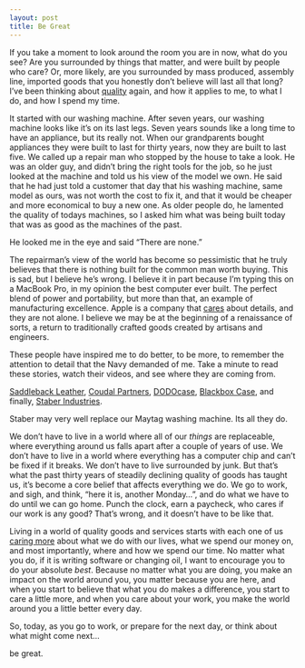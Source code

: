 ```yaml
---
layout: post
title: Be Great
---
```


If you take a moment to look around the room you are in now, what do you see? Are you surrounded by things that matter, and were built by people who care? Or, more likely, are you surrounded by mass produced, assembly line, imported goods that you honestly don&#8217;t believe will last all that long? I&#8217;ve been thinking about [quality][1] again, and how it applies to me, to what I do, and how I spend my time.

It started with our washing machine. After seven years, our washing machine looks like it&#8217;s on its last legs. Seven years sounds like a long time to have an appliance, but its really not. When our grandparents bought appliances they were built to last for thirty years, now they are built to last five. We called up a repair man who stopped by the house to take a look. He was an older guy, and didn&#8217;t bring the right tools for the job, so he just looked at the machine and told us his view of the model we own. He said that he had just told a customer that day that his washing machine, same model as ours, was not worth the cost to fix it, and that it would be cheaper and more economical to buy a new one. As older people do, he lamented the quality of todays machines, so I asked him what was being built today that was as good as the machines of the past.

He looked me in the eye and said &#8220;There are none.&#8221;

The repairman&#8217;s view of the world has become so pessimistic that he truly believes that there is nothing built for the common man worth buying. This is sad, but I believe he&#8217;s wrong. I believe it in part because I&#8217;m typing this on a MacBook Pro, in my opinion the best computer ever built. The perfect blend of power and portability, but more than that, an example of manufacturing excellence. Apple is a company that [cares][2] about details, and they are not alone. I believe we may be at the beginning of a renaissance of sorts, a return to traditionally crafted goods created by artisans and engineers.

These people have inspired me to do better, to be more, to remember the attention to detail that the Navy demanded of me. Take a minute to read these stories, watch their videos, and see where they are coming from.

[Saddleback Leather][3], [Coudal Partners][4], [DODOcase][5], [Blackbox Case][6], and finally, [Staber Industries][7].

Staber may very well replace our Maytag washing machine. Its all they do.

We don&#8217;t have to live in a world where all of our *things* are replaceable, where everything around us falls apart after a couple of years of use. We don&#8217;t have to live in a world where everything has a computer chip and can&#8217;t be fixed if it breaks. We don&#8217;t have to live surrounded by junk. But that&#8217;s what the past thirty years of steadily declining quality of goods has taught us, it&#8217;s become a core belief that affects everything we do. We go to work, and sigh, and think, &#8220;here it is, another Monday&#8230;&#8221;, and do what we have to do until we can go home. Punch the clock, earn a paycheck, who cares if our work is any good? That&#8217;s wrong, and it doesn&#8217;t have to be like that. 

Living in a world of quality goods and services starts with each one of us [caring more][8] about what we do with our lives, what we spend our money on, and most importantly, where and how we spend our time. No matter what you do, if it is writing software or changing oil, I want to encourage you to do your absolute *best*. Because no matter what you are doing, you make an impact on the world around you, you matter because you are here, and when you start to believe that what you do makes a difference, you start to care a little more, and when you care about your work, you make the world around you a little better every day.

So, today, as you go to work, or prepare for the next day, or think about what might come next&#8230;

be great.


[1]: http://jonathanbuys.com/06-16-2010/quality.html
[2]: http://www.apple.com/macbookpro/
[3]: http://www.saddlebackleather.com/19-saddleback-story
[4]: http://coudal.com/wings/
[5]: http://www.dodocase.com/
[6]: http://www.blackboxcase.com/pages/how-we-do-it
[7]: http://www.staber.com/aboutus
[8]: http://www.43folders.com/2010/02/05/first-care

